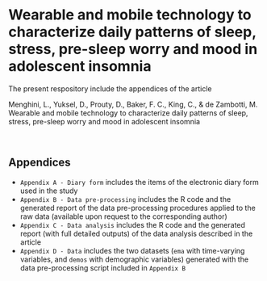 # Wearable and mobile technology to characterize daily patterns of sleep, stress, pre-sleep worry and mood in adolescent insomnia
The present respository include the appendices of the article

Menghini, L., Yuksel, D., Prouty, D., Baker, F. C., King, C., & de Zambotti, M. Wearable and mobile technology to characterize daily patterns of sleep, stress, pre-sleep worry and mood in adolescent insomnia

<br>

## Appendices
- `Appendix A - Diary form` includes the items of the electronic diary form used in the study
- `Appendix B - Data pre-processing` includes the R code and the generated report of the data pre-processing procedures applied to the raw data (available upon request to the corresponding author)
- `Appendix C - Data analysis` includes the R code and the generated report (with full detailed outputs) of the data analysis described in the article
- `Appendix D - Data` includes the two datasets (`ema` with time-varying variables, and `demos` with demographic variables) generated with the data pre-processing script included in `Appendix B`
